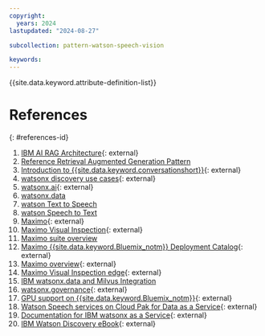 ```yaml
---
copyright:
  years: 2024
lastupdated: "2024-08-27"

subcollection: pattern-watson-speech-vision

keywords:
---
```


{{site.data.keyword.attribute-definition-list}}

# References
{: #references-id}

1. [IBM AI RAG Architecture](https://www.ibm.com/architectures/hybrid/genai-rag){: external}
2. [Reference Retrieval Augmented Generation Pattern](/docs/pattern-genai-rag?topic=pattern-genai-rag-genai-pattern)
3. [Introduction to {{site.data.keyword.conversationshort}}](https://www.ibm.com/products/watsonx-assistant){: external}
4. [watsonx discovery use cases](http://ibm.com/products/watson-discovery/use-cases){: external}
5. [watsonx.ai](http://ibm.com/products/watsonx-ai){: external}
6. [watsonx.data](/docs/watsonxdata)
7. [watson Text to Speech](/docs/text-to-speech%3ftopic=text-to-speech-gettingStarted)
8. [watson Speech to Text](/docs/speech-to-text%3ftopic=speech-to-text-gettingStarted)
9. [Maximo](http://ibm.com/docs/en/mas-cd/maximo-manage/continuous-delivery?topic=SSLPL8_cd/com.ibm.mam.doc/upgrade/c_mas_architecture.htm){: external}
10. [Maximo Visual Inspection](https://www.ibm.com/docs/en/mas-cd/maximo-vi/continuous-delivery?topic=maximo-visual-inspection-edge){: external}
11. [Maximo suite overview](/docs/maximo-application-suite%3ftopic=maximo-application-suite-overview)
12. [Maximo {{site.data.keyword.Bluemix_notm}} Deployment Catalog](https://cloud.ibm.com/catalog/architecture/deploy-arch-ibm-mas-fc308868-e530-4605-884e-e1b3f50b3b66-global#help){: external}
13. [Maximo overview](https:/www.ibm.com/docs/en/mas-cd/maximo-vi/continuous-delivery?topic=overview){: external}
14. [Maximo Visual Inspection edge](https:/www.ibm.com/docs/en/mas-cd/maximo-vi/continuous-delivery?topic=maximo-visual-inspection-edge){: external}
15. [IBM watsonx.data and Milvus Integration](/docs/watsonxdata%3ftopic=watsonxdata-adding-milvus-service)
16. [watsonx.governance](https://www.ibm.com/products/watsonx-governance){: external}
17. [GPU support on {{site.data.keyword.Bluemix_notm}}](https://www.ibm.com/docs/en/mas-cd/maximo-vi/continuous-delivery?topic=planning-supported-gpus-devices){: external}
18. [Watson Speech services on Cloud Pak for Data as a Service](https://dataplatform.cloud.ibm.com/docs/content/svc-welcome/wstt.html?context=cpdaas){: external}
19. [Documentation for IBM watsonx as a Service](https://dataplatform.cloud.ibm.com/docs/content/wsj/getting-started/welcome-main.html?context=wx&audience=wdp){: external}
20. [IBM Watson Discovery eBook](https://www.ibm.com/downloads/cas/1X7EPRYE){: external}
